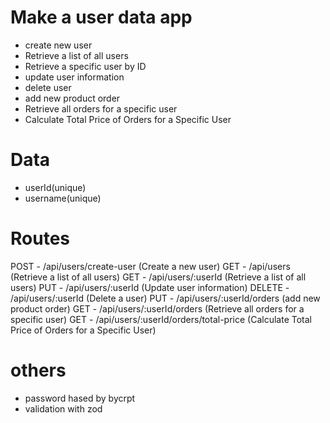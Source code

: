 # Make a user data app

- create new user
- Retrieve a list of all users
- Retrieve a specific user by ID
- update user information
- delete user
- add new product order
- Retrieve all orders for a specific user
- Calculate Total Price of Orders for a Specific User

# Data

- userId(unique)
- username(unique)

# Routes

POST - /api/users/create-user (Create a new user)
GET - /api/users (Retrieve a list of all users)
GET - /api/users/:userId (Retrieve a list of all users)
PUT - /api/users/:userId (Update user information)
DELETE - /api/users/:userId (Delete a user)
PUT - /api/users/:userId/orders (add new product order)
GET - /api/users/:userId/orders (Retrieve all orders for a specific user)
GET - /api/users/:userId/orders/total-price (Calculate Total Price of Orders for a Specific User)

# others

- password hased by bycrpt
- validation with zod
